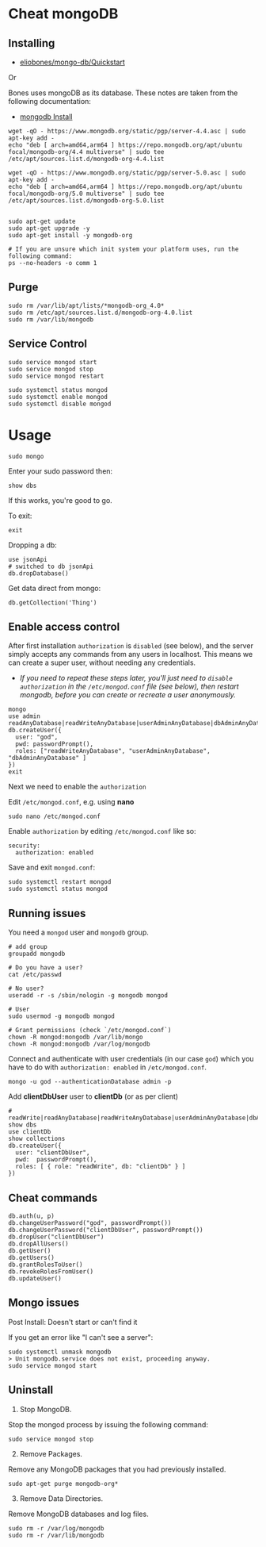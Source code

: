 # Cheat mongoDB

## Installing

- [eliobones/mongo-db/Quickstart](eliobones/mongo-db/doc/quickstart)

Or

Bones uses mongoDB as its database. These notes are taken from the following documentation:

- [mongodb Install](https://docs.mongodb.com/manual/tutorial/install-mongodb-on-ubuntu/)

```shell
wget -qO - https://www.mongodb.org/static/pgp/server-4.4.asc | sudo apt-key add -
echo "deb [ arch=amd64,arm64 ] https://repo.mongodb.org/apt/ubuntu focal/mongodb-org/4.4 multiverse" | sudo tee /etc/apt/sources.list.d/mongodb-org-4.4.list

wget -qO - https://www.mongodb.org/static/pgp/server-5.0.asc | sudo apt-key add -
echo "deb [ arch=amd64,arm64 ] https://repo.mongodb.org/apt/ubuntu focal/mongodb-org/5.0 multiverse" | sudo tee /etc/apt/sources.list.d/mongodb-org-5.0.list


sudo apt-get update
sudo apt-get upgrade -y
sudo apt-get install -y mongodb-org

# If you are unsure which init system your platform uses, run the following command:
ps --no-headers -o comm 1
```

## Purge

```shell
sudo rm /var/lib/apt/lists/*mongodb-org_4.0*
sudo rm /etc/apt/sources.list.d/mongodb-org-4.0.list
sudo rm /var/lib/mongodb
```

## Service Control

```shell
sudo service mongod start
sudo service mongod stop
sudo service mongod restart

sudo systemctl status mongod
sudo systemctl enable mongod
sudo systemctl disable mongod
```

# Usage

```shell
sudo mongo
```

Enter your sudo password then:

```shell
show dbs
```

If this works, you're good to go.

To exit:

```shell
exit
```

Dropping a db:

```shell
use jsonApi
# switched to db jsonApi
db.dropDatabase()
```

Get data direct from mongo:

```shell
db.getCollection('Thing')
```

## Enable access control

After first installation `authorization` is `disabled` (see below), and the server simply accepts any commands from any users in localhost. This means we can create a super user, without needing any credentials.

- _If you need to repeat these steps later, you'll just need to `disable` `authorization` in the `/etc/mongod.conf` file (see below), then restart mongodb, before you can create or recreate a user anonymously._

```shell
mongo
use admin
readAnyDatabase|readWriteAnyDatabase|userAdminAnyDatabase|dbAdminAnyDatabase
db.createUser({
  user: "god",
  pwd: passwordPrompt(),
  roles: ["readWriteAnyDatabase", "userAdminAnyDatabase", "dbAdminAnyDatabase" ]
})
exit
```

Next we need to enable the `authorization`

Edit `/etc/mongod.conf`, e.g. using **nano**

```shell
sudo nano /etc/mongod.conf
```

Enable `authorization` by editing `/etc/mongod.conf` like so:

```
security:
  authorization: enabled
```

Save and exit `mongod.conf`:

```shell
sudo systemctl restart mongod
sudo systemctl status mongod
```

## Running issues

You need a `mongod` user and `mongodb` group.

```shell
# add group
groupadd mongodb

# Do you have a user?
cat /etc/passwd

# No user?
useradd -r -s /sbin/nologin -g mongodb mongod

# User
sudo usermod -g mongodb mongod

# Grant permissions (check `/etc/mongod.conf`)
chown -R mongod:mongodb /var/lib/mongo
chown -R mongod:mongodb /var/log/mongodb

```

Connect and authenticate with user credentials (in our case `god`) which you have to do with `authorization: enabled` in `/etc/mongod.conf`.

```shell
mongo -u god --authenticationDatabase admin -p
```

Add **clientDbUser** user to **clientDb** (or as per client)

```shell
# readWrite|readAnyDatabase|readWriteAnyDatabase|userAdminAnyDatabase|dbAdminAnyDatabase
show dbs
use clientDb
show collections
db.createUser({
  user: "clientDbUser",
  pwd:  passwordPrompt(),
  roles: [ { role: "readWrite", db: "clientDb" } ]
})
```

## Cheat commands

```shell
db.auth(u, p)
db.changeUserPassword("god", passwordPrompt())
db.changeUserPassword("clientDbUser", passwordPrompt())
db.dropUser("clientDbUser")
db.dropAllUsers()
db.getUser()
db.getUsers()
db.grantRolesToUser()
db.revokeRolesFromUser()
db.updateUser()
```

## Mongo issues

Post Install: Doesn't start or can't find it

If you get an error like "I can't see a server":

```shell
sudo systemctl unmask mongodb
> Unit mongodb.service does not exist, proceeding anyway.
sudo service mongod start
```

## Uninstall

1. Stop MongoDB.

Stop the mongod process by issuing the following command:

```shell
sudo service mongod stop
```

2. Remove Packages.

Remove any MongoDB packages that you had previously installed.

```shell
sudo apt-get purge mongodb-org*
```

3. Remove Data Directories.

Remove MongoDB databases and log files.

```shell
sudo rm -r /var/log/mongodb
sudo rm -r /var/lib/mongodb
```
